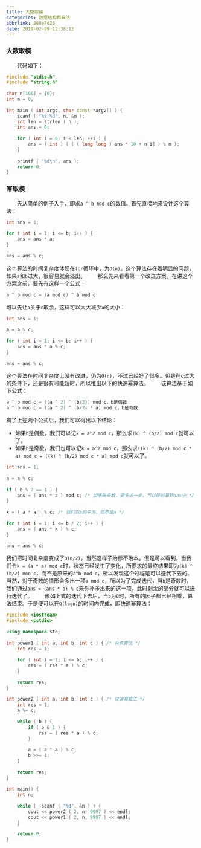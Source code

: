 ```yaml
---
title: 大数取模
categories: 数据结构和算法
abbrlink: 288e7d26
date: 2019-02-09 12:38:12
---
```

### 大数取模

&emsp;&emsp;代码如下：

``` cpp
#include "stdio.h"
#include "string.h"
​
char n[100] = {0};
int m = 0;
​
int main ( int argc, char const *argv[] ) {
    scanf ( "%s %d", n, &m );
    int len = strlen ( n );
    int ans = 0;
​
    for ( int i = 0; i < len; ++i ) {
        ans = ( int ) ( ( ( long long ) ans * 10 + n[i] ) % m );
    }
​
    printf ( "%d\n", ans );
    return 0;
}
```

### 幂取模

&emsp;&emsp;先从简单的例子入手，即求`a ^ b mod c`的数值。首先直接地来设计这个算法：

``` cpp
int ans = 1;
​
for ( int i = 1; i <= b; i++ ) {
    ans = ans * a;
}
​
ans = ans % c;
```

这个算法的时间复杂度体现在`for`循环中，为`O(n)`。这个算法存在着明显的问题，如果`a`和`b`过大，很容易就会溢出。
&emsp;&emsp;那么先来看看第一个改进方案。在讲这个方案之前，要先有这样一个公式：

``` cpp
a ^ b mod c = (a mod c) ^ b mod c
```

可以先让`a`关于`c`取余，这样可以大大减少`a`的大小：

``` cpp
int ans = 1;
​
a = a % c;
​
for ( int i = 1; i <= b; i++ ) {
    ans = ans * a % c;
}
​
ans = ans % c;
```

这个算法在时间复杂度上没有改进，仍为`O(n)`，不过已经好了很多。但是在c过大的条件下，还是很有可能超时，所以推出以下的快速幂算法。
&emsp;&emsp;该算法基于如下公式：

``` cpp
a ^ b mod c = ((a ^ 2) ^ (b/2)) mod c，b是偶数
a ^ b mod c = ((a ^ 2) ^ (b/2) * a) mod c，b是奇数
```

有了上述两个公式后，我们可以得出以下结论：

- 如果`b`是偶数，我们可以记`k = a^2 mod c`，那么求`(k) ^ (b/2) mod c`就可以了。
- 如果`b`是奇数，我们也可以记`k = a^2 mod c`，那么求`((k) ^ (b/2) mod c * a) mod c = ((k) ^ (b/2) mod c * a) mod c`就可以了。

``` cpp
int ans = 1;
​
a = a % c;
​
if ( b % 2 == 1 ) {
    ans = ( ans * a ) mod c; /* 如果是奇数，要多求一步，可以提前算到ans中 */
}
​
k = ( a * a ) % c; /* 我们取a的平方，而不是a */
​
for ( int i = 1; i <= b / 2; i++ ) {
    ans = ( ans * k ) % c;
}
​
ans = ans % c;
```

我们把时间复杂度变成了`O(n/2)`，当然这样子治标不治本。但是可以看到，当我们令`k = (a * a) mod c`时，状态已经发生了变化，所要求的最终结果即为`(k) ^ (b/2) mod c`，而不是原来的`a^b mod c`，所以发现这个过程是可以迭代下去的。当然，对于奇数的情形会多出一项`a mod c`，所以为了完成迭代，当`b`是奇数时，我们通过`ans = (ans * a) % c`来弥补多出来的这一项，此时剩余的部分就可以进行迭代了。
&emsp;&emsp;形如上式的迭代下去后，当`b`为`0`时，所有的因子都已经相乘，算法结束。于是便可以在`O(logn)`的时间内完成，即快速幂算法：

``` cpp
#include <iostream>
#include <cstdio>
​
using namespace std;
​
int power1 ( int a, int b, int c ) { /* 朴素算法 */
    int res = 1;
​
    for ( int i = 1; i <= b; i++ ) {
        res = ( res * a ) % c;
    }
​
    return res;
}
​
int power2 ( int a, int b, int c ) { /* 快速幂算法 */
    int res = 1;
    a %= c;
​
    while ( b ) {
        if ( b & 1 ) {
            res = ( res * a ) % c;
        }
​
        a = ( a * a ) % c;
        b >>= 1;
    }
​
    return res;
}
​
int main() {
    int n;
​
    while ( ~scanf ( "%d", &n ) ) {
        cout << power2 ( 2, n, 9997 ) << endl;
        cout << power1 ( 2, n, 9997 ) << endl;
    }
​
    return 0;
}
```